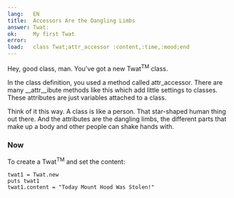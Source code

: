```yaml
---
lang:   EN
title:  Accessors Are the Dangling Limbs
answer: Twat:
ok:     My first Twat
error:  
load:   class Twat;attr_accessor :content,:time,:mood;end
---
```


Hey, good class, man. You've got a new Twat<sup>TM</sup> class.

In the class definition, you used a method called attr\_accessor.
There are many __attr__ibute methods like this which add little settings to classes.
These attributes are just variables attached to a class.

Think of it this way. A class is like a person. That star-shaped human thing out there.
And the attributes are the dangling limbs, the different parts that make up a body and
other people can shake hands with.

### Now
To create a Twat<sup>TM</sup> and set the content:

    twat1 = Twat.new
    puts twat1
    twat1.content = "Today Mount Hood Was Stolen!"
